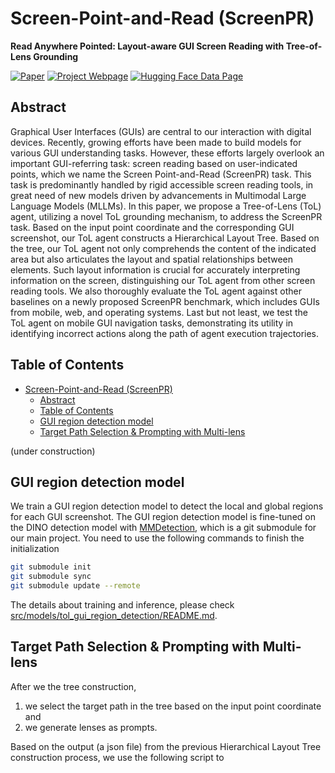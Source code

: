 # Screen-Point-and-Read (ScreenPR)

**Read Anywhere Pointed: Layout-aware GUI Screen Reading with Tree-of-Lens Grounding**

[![Paper](https://img.shields.io/badge/Arxiv%20-Visit-red)](http://arxiv.org/abs/2406.19263)
[![Project Webpage](https://img.shields.io/badge/Project%20Webpage-Visit-blue)](screen-point-and-read.github.io)
[![Hugging Face Data Page](https://img.shields.io/badge/Hugging%20Face%20Data%20Page-Visit-orange)](https://huggingface.co/datasets/yfan1997/ScreenPR)

## Abstract

Graphical User Interfaces (GUIs) are central to our interaction with digital devices. Recently, growing efforts have been made to build models for various GUI understanding tasks. However, these efforts largely overlook an important GUI-referring task: screen reading based on user-indicated points, which we name the Screen Point-and-Read (ScreenPR) task. This task is predominantly handled by rigid accessible screen reading tools, in great need of new models driven by advancements in Multimodal Large Language Models (MLLMs). In this paper, we propose a Tree-of-Lens (ToL) agent, utilizing a novel ToL grounding mechanism, to address the ScreenPR task. Based on the input point coordinate and the corresponding GUI screenshot, our ToL agent constructs a Hierarchical Layout Tree. Based on the tree, our ToL agent not only comprehends the content of the indicated area but also articulates the layout and spatial relationships between elements. Such layout information is crucial for accurately interpreting information on the screen, distinguishing our ToL agent from other screen reading tools. We also thoroughly evaluate the ToL agent against other baselines on a newly proposed ScreenPR benchmark, which includes GUIs from mobile, web, and operating systems. Last but not least, we test the ToL agent on mobile GUI navigation tasks, demonstrating its utility in identifying incorrect actions along the path of agent execution trajectories. 


## Table of Contents

- [Screen-Point-and-Read (ScreenPR)](#screen-point-and-read-screenpr)
  - [Abstract](#abstract)
  - [Table of Contents](#table-of-contents)
  - [GUI region detection model](#gui-region-detection-model)
  - [Target Path Selection \& Prompting with Multi-lens](#target-path-selection--prompting-with-multi-lens)

(under construction)

## GUI region detection model

We train a GUI region detection model to detect the local and global regions for each GUI screenshot. The GUI region detection model is fine-tuned on the DINO detection model with [MMDetection](https://github.com/open-mmlab/mmdetection), which is a git submodule for our main project. You need to use the following commands to finish the initialization

```bash
git submodule init
git submodule sync
git submodule update --remote
```

The details about training and inference, please check [src/models/tol_gui_region_detection/README.md](https://github.com/llv22/tol_gui_region_detection/).

## Target Path Selection & Prompting with Multi-lens

After we the tree construction, 

1. we select the target path in the tree based on the input point coordinate and 
2. we generate lenses as prompts.

Based on the output (a json file) from the previous Hierarchical Layout Tree construction process, we use the following script to 

